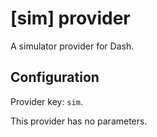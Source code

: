 # [sim] provider

A simulator provider for Dash.

## Configuration

Provider key: `sim`.

This provider has no parameters.